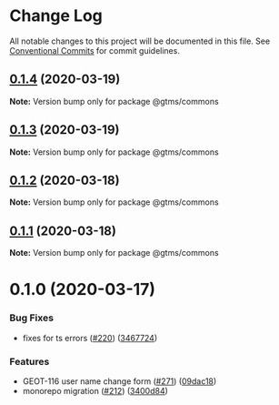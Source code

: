 # Change Log

All notable changes to this project will be documented in this file.
See [Conventional Commits](https://conventionalcommits.org) for commit guidelines.

## [0.1.4](https://github.com/gtms-org/gtms-frontend/compare/@gtms/commons@0.1.3...@gtms/commons@0.1.4) (2020-03-19)

**Note:** Version bump only for package @gtms/commons





## [0.1.3](https://github.com/gtms-org/gtms-frontend/compare/@gtms/commons@0.1.2...@gtms/commons@0.1.3) (2020-03-19)

**Note:** Version bump only for package @gtms/commons





## [0.1.2](https://github.com/gtms-org/gtms-frontend/compare/@gtms/commons@0.1.1...@gtms/commons@0.1.2) (2020-03-18)

**Note:** Version bump only for package @gtms/commons





## [0.1.1](https://github.com/gtms-org/gtms-frontend/compare/@gtms/commons@0.1.0...@gtms/commons@0.1.1) (2020-03-18)

**Note:** Version bump only for package @gtms/commons





# 0.1.0 (2020-03-17)


### Bug Fixes

* fixes for ts errors ([#220](https://github.com/gtms-org/gtms-frontend/issues/220)) ([3467724](https://github.com/gtms-org/gtms-frontend/commit/34677245f46984cc12c11f85e61795510a15c740))


### Features

* GEOT-116 user name change form ([#271](https://github.com/gtms-org/gtms-frontend/issues/271)) ([09dac18](https://github.com/gtms-org/gtms-frontend/commit/09dac183e0bbe1137e25f23f651b731d9ea94bef))
* monorepo migration ([#212](https://github.com/gtms-org/gtms-frontend/issues/212)) ([3400d84](https://github.com/gtms-org/gtms-frontend/commit/3400d84f411612076adba5920af8b323b55f473a))
